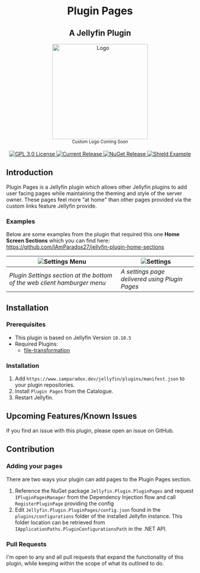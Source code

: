<h1 align="center">Plugin Pages</h1>
<h2 align="center">A Jellyfin Plugin</h2>
<p align="center">
	<img alt="Logo" width="256" height="256" src="https://camo.githubusercontent.com/ab4b1ec289bed0a0ac8dd2828c41b695dbfeaad8c82596339f09ce23b30d3eb3/68747470733a2f2f63646e2e6a7364656c6976722e6e65742f67682f73656c666873742f69636f6e732f776562702f6a656c6c7966696e2e77656270" />
	<br />
	<sub>Custom Logo Coming Soon</sub>
	<br />
	<br />
	<a href="https://github.com/IAmParadox27/jellyfin-plugin-pages">
		<img alt="GPL 3.0 License" src="https://img.shields.io/github/license/IAmParadox27/jellyfin-plugin-pages.svg" />
	</a>
	<a href="https://github.com/IAmParadox27/jellyfin-plugin-pages/releases">
		<img alt="Current Release" src="https://img.shields.io/github/release/IAmParadox27/jellyfin-plugin-pages.svg" />
	</a>
	<a href="https://www.nuget.org/packages/Jellyfin.Plugin.PluginPages">
		<img alt="NuGet Release" src="https://img.shields.io/nuget/v/Jellyfin.Plugin.PluginPages" />
	</a>
  <a href="https://www.nuget.org/packages/Jellyfin.Plugin.Referenceable/1.2.2">
    <img alt="Shield Example" src="https://img.shields.io/badge/JF%20Referenceable-v1.2.2-blue" /> 
  </a>
</p>

## Introduction
Plugin Pages is a Jellyfin plugin which allows other Jellyfin plugins to add user facing pages while maintaining the theming and style of the server owner. These pages feel more "at home" than other pages provided via the custom links feature Jellyfin provide.

### Examples
Below are some examples from the plugin that required this one **Home Screen Sections** which you can find here: https://github.com/IAmParadox27/jellyfin-plugin-home-sections

| <img alt="Settings Menu" src="https://raw.githubusercontent.com/IAmParadox27/jellyfin-plugin-home-sections/refs/heads/main/screenshots/settings-location.png" /> | <img alt="Settings" src="https://raw.githubusercontent.com/IAmParadox27/jellyfin-plugin-home-sections/refs/heads/main/screenshots/settings.png" /> |
| ---------------------------------------------------------------------------------------------------------------------------------------------------------------- | -------------------------------------------------------------------------------------------------------------------------------------------------- |
| _Plugin Settings section at the bottom of the web client hamburger menu_                                                                                         | _A settings page delivered using Plugin Pages_                                                                                                     |
## Installation

### Prerequisites
- This plugin is based on Jellyfin Version `10.10.5`
- Required Plugins:
  - [file-transformation](https://github.com/IAmParadox27/jellyfin-plugin-file-transformation)

### Installation
1. Add `https://www.iamparadox.dev/jellyfin/plugins/manifest.json` to your plugin repositories.
2. Install `Plugin Pages` from the Catalogue.
3. Restart Jellyfin.

## Upcoming Features/Known Issues
If you find an issue with this plugin, please open an issue on GitHub.
## Contribution
### Adding your pages
There are two ways your plugin can add pages to the Plugin Pages section.

1. Reference the NuGet package `Jellyfin.Plugin.PluginPages` and request `IPluginPagesManager` from the Dependency Injection flow and call `RegisterPluginPage` providing the config
2. Edit `Jellyfin.Plugin.PluginPages/config.json` found in the `plugins/configurations` folder of the installed Jellyfin instance. This folder location can be retrieved from `IApplicationPaths.PluginConfigurationsPath` in the .NET API.
### Pull Requests
I'm open to any and all pull requests that expand the functionality of this plugin, while keeping within the scope of what its outlined to do.
